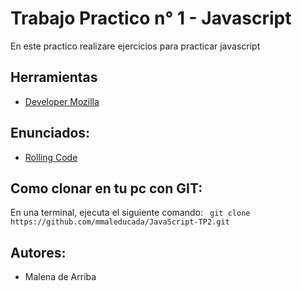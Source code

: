 # Trabajo Practico n° 1 - Javascript 

En este practico realizare ejercicios para practicar javascript

## Herramientas
- [Developer Mozilla](https://developer.mozilla.org/es/)

## Enunciados:

- [Rolling Code](https://docs.google.com/document/d/1ySv1jekuNFCjC7UR61j8n7UV7ZiqOyteX4Hni2K_aQM/edit)

## Como clonar en tu pc con GIT:

En una terminal, ejecuta el siguiente comando:
``` git clone https://github.com/mmaleducada/JavaScript-TP2.git```

## Autores:
- Malena de Arriba